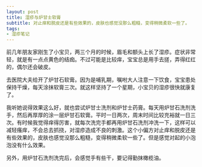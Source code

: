 ```yaml
---
layout: post
title: 湿疹与炉甘士软膏 
subtitle: 对止痒和脱皮还是有些效果的，皮肤也感觉没那么粗糙，变得稍微柔软一些了。
tags:
- 湿疹笔记
---
```


前几年朋友家刚生了小宝贝，两三个月的时候，眉毛和额头上长了湿疹。症状非常轻，就是有一点点黄色的结痂。不过可能是比较痒，宝宝总是用手去搓，弄得红红的，偶尔还会破皮。

去医院大夫给开了炉甘石软膏。因为是哺乳期，嘱咐大人注意一下饮食，宝宝患处保持干燥，每天涂抹软膏三次。就这样坚持了一个星期，小宝贝的湿疹很快就康复了。

我听她说得效果这么好，就也尝试炉甘士洗剂和炉甘士药膏。每天用炉甘石洗剂洗手，然后再厚厚的涂一层炉甘石软膏。平时一日两次，周末时间比较充裕就一日三次。有时候我觉得痒得厉害，就每次洗完手都再用炉甘石洗剂冲洗一下，这样可以减轻瘙痒，不会总去抓挠，对湿疹造成不良的刺激。这个小偏方对止痒和脱皮还是有些效果的，皮肤也感觉没那么粗糙，变得稍微柔软一些了。但是感觉对起的小泡泡没有什么效果。

另外，用炉甘石洗剂洗完后，会感觉手有些干，要记得勤抹橄榄油。


